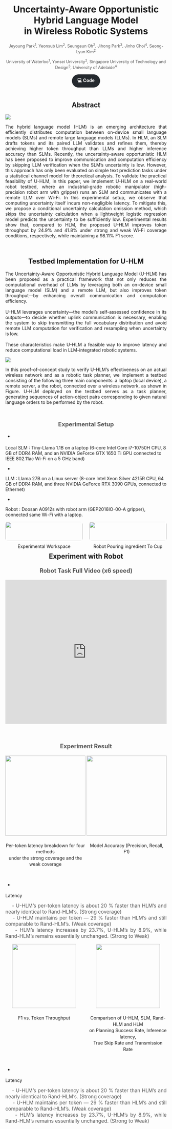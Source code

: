 <h1 style="text-align: center;">Uncertainty-Aware Opportunistic Hybrid Language Model <br> in Wireless Robotic Systems</h1>

<p align="center" style="font-size: 0.9em; color: #555; margin-top: 0.2em;">
  Jeyoung Park<sup>1</sup>, Yeonsub Lim<sup>2</sup>, Seungeun Oh<sup>2</sup>,
  Jihong Park<sup>3</sup>, Jinho Choi<sup>4</sup>, Seong-Lyun Kim<sup>2</sup>
</p>

<p align="center" style="font-size: 0.9em; color: #555; margin-top: 0.2em;">
  University of Waterloo<sup>1</sup>, Yonsei University<sup>2</sup>, Singapore University of Technology and Design<sup>3</sup>, University of Adelaide<sup>4</sup>
</p>
<p align="center" style="margin: 1em 0;">
  <a href="https://github.com/jeyoung78/Robot-Barista"
     style="
       display: inline-block;
       padding: 0.6em 1.2em;
       background-color: #24292e;
       color: #fff;
       border-radius: 9999px;
       text-decoration: none;
       font-weight: bold;
     ">
    💻 Code
  </a>
</p>
<h2 style="text-align: center; font-size: 1.5em; margin-top: 2em;">
Abstract
</h2>

<img src="Robot_str.png" 
    style="
    display: block;
    margin-top: 0em;
    margin-bottom: 0em;
    max-width: 100%;
    height: auto;
  "
/>

<div align="justify" style="max-width: 900px; margin: 0 auto;">
  The hybrid language model (HLM) is an emerging architecture that efficiently distributes computation between on-device small language models (SLMs) and remote large language models (LLMs). In HLM, an SLM drafts tokens and its paired LLM validates and refines them, thereby achieving higher token throughput than LLMs and higher inference accuracy than SLMs. Recently, the uncertainty-aware opportunistic HLM has been proposed to improve communication and computation efficiency by skipping LLM verification when the SLM’s uncertainty is low. However, this approach has only been evaluated on simple text prediction tasks under a statistical channel model for theoretical analysis. To validate the practical feasibility of U-HLM, in this paper, we implement U-HLM on a real-world robot testbed, where an industrial-grade robotic manipulator (high-precision robot arm with gripper) runs an SLM and communicates with a remote LLM over Wi-Fi. In this experimental setup, we observe that computing uncertainty itself incurs non-negligible latency. To mitigate this, we propose a conditional uncertainty calculation omission method, which skips the uncertainty calculation when a lightweight logistic regression model predicts the uncertainty to be sufficiently low. Experimental results show that, compared to HLM, the proposed U-HLM improves token throughput by 24.9% and 41.8% under strong and weak Wi-Fi coverage conditions, respectively, while maintaining a 98.11% F1 score. <br><br>
</div>

<h2 style="text-align: center; font-size: 1.5em; margin-top: 2em;">
Testbed Implementation for U-HLM
</h2>

<div align="justify" style="max-width: 900px; margin: 0 auto;">
The Uncertainty-Aware Opportunistic Hybrid Language Model (U-HLM) has been proposed as a practical framework that not only reduces the computational overhead of LLMs by leveraging both an on-device small language model (SLM) and a remote LLM, but also improves token throughput—by enhancing overall communication and computation efficiency.
<br><br>
U-HLM leverages uncertainty—the model’s self-assessed confidence in its outputs—to decide whether uplink communication is necessary, enabling the system to skip transmitting the full vocabulary distribution and avoid remote LLM computation for verification and resampling when uncertainty is low.
<br><br>
These characteristics make U-HLM a feasible way to improve latency and reduce computational load in LLM-integrated robotic systems.
</div>

<img src="Robot_env.png" 
    style="
    display: block;
    margin-top: 0em;
    margin-bottom: 0em;
    max-width: 100%;
    height: auto;
  "
/>

<div align="justify" style="max-width: 900px; margin: 0 auto;">
In this proof-of-concept study to verify U-HLM’s effectiveness on an actual wireless network and as a robotic task planner, we implement a testbed consisting of the following three main components: a laptop (local device), a remote server, a the robot, connected over a wireless network, as shown in Figure. U-HLM deployed on the testbed serves as a task planner, generating sequences of action-object pairs corresponding to given natural language orders to be performed by the robot.
</div>


<p align="center"
   style="font-size: 1.3em; color: #555; margin-top: 1.5em; font-weight: bold;">
  <br> Experimental Setup
</p>

+ <div align="justify" style="font-size: 1.1em;max-width: 900px; margin: 0 auto;">
Local SLM : Tiny-Llama 1.1B on a laptop (6-core Intel Core i7-10750H CPU, 8 GB of DDR4 RAM, and an NVIDIA GeForce GTX 1650 Ti GPU connected to IEEE 802.11ac Wi-Fi on a 5 GHz band)
+ <div align="justify" style="font-size: 1.1em;max-width: 900px; margin: 0 auto;">
LLM : Llama 27B on a Linux server (8-core Intel Xeon Silver 4215R CPU, 64 GB of DDR4 RAM, and three NVIDIA GeForce RTX 3090 GPUs, connected to Ethernet)
+ <div align="justify" style="font-size: 1.1em;max-width: 900px; margin: 0 auto;">
Robot : Doosan A0912s with robot arm (GEP2016IO-00-A gripper), connected same Wi-Fi with a laptop.<br>

<div style="
  display: flex;
  justify-content: space-between;
  flex-wrap: wrap;
  max-width: 800px;
  margin: 0 auto;
">

  <!-- 왼쪽 블록 -->
  <div style="flex: 0 0 48%; text-align: center; margin-bottom: 1em;">
    <img
      src="robot1.jpg"
      style="width: 100%; border-radius: 8px;"
    />
    <p style="margin-top: 0.5em; font-size: 1em; line-height: 1.4;">
      Experimental Workspace
    </p>
  </div>

  <!-- 오른쪽 블록 -->
  <div style="flex: 0 0 48%; text-align: center; margin-bottom: 1em;">
    <img
      src="robot2.jpg"
      style="width: 100%; border-radius: 8px;"
    />
    <p style="margin-top: 0.5em; font-size: 1em; line-height: 1.4;">
Robot Pouring ingredient To Cup
    </p>
  </div>

</div>



<h3 style="text-align: center; font-size: 1.5em; margin-top: 1em;">
Experiment with Robot
</h3>

<p align="center"
   style="font-size: 1.3em; color: #555; margin-top: 0.1em;font-weight: bold;">
Robot Task Full Video (x6 speed)
</p>

<p align="center">
  <iframe
    width="800" height="450"
    src="https://www.youtube.com/embed/Yp4QAQ76CIc"
    frameborder="0"
    allowfullscreen
    style="max-width:100%;"
  ></iframe>
</p>

<p align="center"
   style="font-size: 1.3em; color: #555; margin-top: 0.1em; font-weight: bold;">
  <br><br> 
  Experiment Result
</p>

<div style="
  display: flex;
  justify-content: space-between;
  flex-wrap: wrap;
  max-width: 800px;
  margin: 0 auto;
">

  <!-- 왼쪽 블록 -->
  <div style="flex: 0 0 48%; text-align: center; margin-bottom: 1em;">
    <img
      src="figure1.png"
        style="
    display: block;        /* 블록 레벨로 만들어서 margin:auto가 먹히도록 */
    height: 250px;         /* 원하는 고정 높이(px) */
    width: auto;           /* 비율을 유지하면서 너비 자동 계산 */
    margin: 0 auto;        /* 좌우 중앙 정렬 */
  "
    />
    <p style="margin-top: 1.5em; font-size: 1em; line-height: 1.4;">
      Per-token latency breakdown for four methods 
      <br> under the strong coverage and the weak coverage
    </p>
  </div>

  <!-- 오른쪽 블록 -->
  <div style="flex: 0 0 48%; text-align: center; margin-bottom: 1em;">
    <img
      src="table1.png"
        style="
    display: block;        /* 블록 레벨로 만들어서 margin:auto가 먹히도록 */
    height: 250px;         /* 원하는 고정 높이(px) */
    width: auto;           /* 비율을 유지하면서 너비 자동 계산 */
    margin: 0 auto;        /* 좌우 중앙 정렬 */
  "
    />
    <p style="margin-top: 1.5em; font-size: 1em; line-height: 1.4;">
Model Accuracy (Precision, Recall, F1)
    </p>
  </div>
</div>

+ <p align="left"
   style="font-size: 1.2em; color: #555; margin-top: 0.1em;font-weight: bold;">
Latency
  </p>

<p align="justify"
   style="font-size: 1.1em; color: #555; margin-top: 0.1em;">
    &nbsp;&nbsp;&nbsp;&nbsp;- U-HLM’s per-token latency is about 20 % faster than HLM’s and nearly identical to Rand-HLM’s. (Strong coverage)<br>
    &nbsp;&nbsp;&nbsp;&nbsp;- U-HLM maintains per token — 29 % faster than HLM’s and still comparable to Rand-HLM’s. (Weak coverage)<br>
    &nbsp;&nbsp;&nbsp;&nbsp;- HLM’s latency increases by 23.7%, U-HLM’s by 8.9%, while Rand-HLM’s remains essentially unchanged. (Strong to Weak)
  </p>


<div style="
  display: flex;
  justify-content: space-between;
  flex-wrap: wrap;
  max-width: 800px;
  margin: 0 auto;
">

  <!-- 왼쪽 블록 -->
  <div style="flex: 0 0 48%; text-align: center; margin-bottom: 1em;">
    <img
      src="figure2.png"
        style="
    display: block;        /* 블록 레벨로 만들어서 margin:auto가 먹히도록 */
    height: 200px;         /* 원하는 고정 높이(px) */
    width: auto;           /* 비율을 유지하면서 너비 자동 계산 */
    margin: 0 auto;        /* 좌우 중앙 정렬 */
  "
    />
    <p style="margin-top: 1.5em; font-size: 1em; line-height: 1.4;">
F1 vs. Token Throughput
    </p>
  </div>

  <!-- 오른쪽 블록 -->
  <div style="flex: 0 0 48%; text-align: center; margin-bottom: 1em;">
    <img
      src="table2.png"
        style="
    display: block;        /* 블록 레벨로 만들어서 margin:auto가 먹히도록 */
    height: 200px;         /* 원하는 고정 높이(px) */
    width: auto;           /* 비율을 유지하면서 너비 자동 계산 */
    margin: 0 auto;        /* 좌우 중앙 정렬 */
  "
    />
    <p style="margin-top: 1.5em; font-size: 1em; line-height: 1.4;">
Comparison of U-HLM, SLM, Rand-HLM and HLM <br>
on Planning Success Rate, Inference latency,<br>
True Skip Rate and Transmission Rate
    </p>
  </div>
</div>

+ <p align="left"
   style="font-size: 1.2em; color: #555; margin-top: 0.1em;font-weight: bold;">
Latency
  </p>

<p align="justify"
   style="font-size: 1.1em; color: #555; margin-top: 0.1em;">
    &nbsp;&nbsp;&nbsp;&nbsp;- U-HLM’s per-token latency is about 20 % faster than HLM’s and nearly identical to Rand-HLM’s. (Strong coverage)<br>
    &nbsp;&nbsp;&nbsp;&nbsp;- U-HLM maintains per token — 29 % faster than HLM’s and still comparable to Rand-HLM’s. (Weak coverage)<br>
    &nbsp;&nbsp;&nbsp;&nbsp;- HLM’s latency increases by 23.7%, U-HLM’s by 8.9%, while Rand-HLM’s remains essentially unchanged. (Strong to Weak)
  </p>


